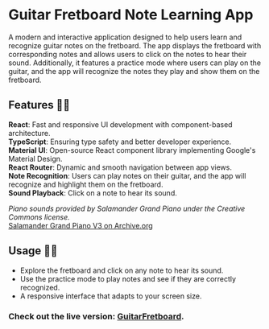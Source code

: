 # Guitar Fretboard Note Learning App

A modern and interactive application designed to help users learn and recognize guitar notes on the fretboard. The app displays the fretboard with corresponding notes and allows users to click on the notes to hear their sound. Additionally, it features a practice mode where users can play on the guitar, and the app will recognize the notes they play and show them on the fretboard.

## Features 🐱‍💻
**React**: Fast and responsive UI development with component-based architecture.  
**TypeScript**: Ensuring type safety and better developer experience.  
**Material UI**: Open-source React component library implementing Google's Material Design.  
**React Router**: Dynamic and smooth navigation between app views.  
**Note Recognition**: Users can play notes on their guitar, and the app will recognize and highlight them on the fretboard.  
**Sound Playback**: Click on a note to hear its sound.

*Piano sounds provided by Salamander Grand Piano under the Creative Commons license.*  
[Salamander Grand Piano V3 on Archive.org](https://archive.org/details/SalamanderGrandPianoV3)

## Usage 🐱‍👤
- Explore the fretboard and click on any note to hear its sound.
- Use the practice mode to play notes and see if they are correctly recognized.
- A responsive interface that adapts to your screen size.

### Check out the live version: [GuitarFretboard](https://ojitxslml.github.io/GuitarFretboard/).
